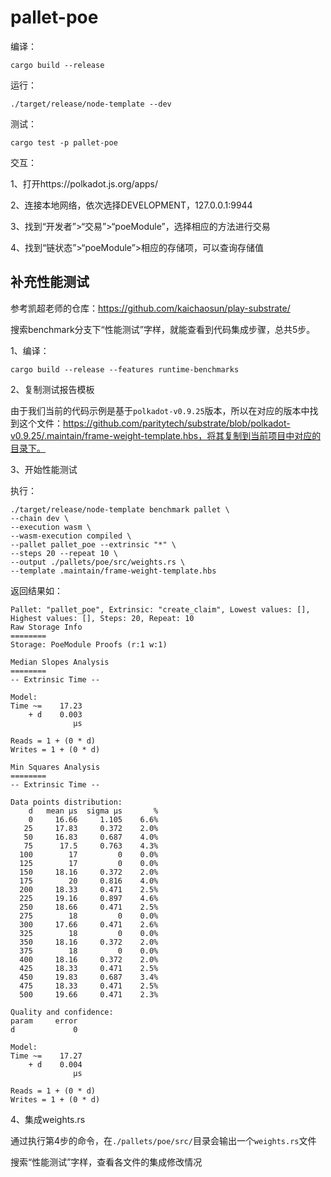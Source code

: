 # pallet-poe

编译：
```
cargo build --release
```

运行：

```
./target/release/node-template --dev
```

测试：
```
cargo test -p pallet-poe
```

交互：

1、打开https://polkadot.js.org/apps/  

2、连接本地网络，依次选择DEVELOPMENT，127.0.0.1:9944

3、找到“开发者”>“交易”>“poeModule”，选择相应的方法进行交易

4、找到“链状态”>“poeModule”>相应的存储项，可以查询存储值

## 补充性能测试

参考凯超老师的仓库：https://github.com/kaichaosun/play-substrate/

搜索benchmark分支下“性能测试”字样，就能查看到代码集成步骤，总共5步。

1、编译：
```
cargo build --release --features runtime-benchmarks
```

2、复制测试报告模板

由于我们当前的代码示例是基于`polkadot-v0.9.25`版本，所以在对应的版本中找到这个文件：https://github.com/paritytech/substrate/blob/polkadot-v0.9.25/.maintain/frame-weight-template.hbs，将其复制到当前项目中对应的目录下。

3、开始性能测试

执行：
```
./target/release/node-template benchmark pallet \
--chain dev \
--execution wasm \
--wasm-execution compiled \
--pallet pallet_poe --extrinsic "*" \
--steps 20 --repeat 10 \
--output ./pallets/poe/src/weights.rs \
--template .maintain/frame-weight-template.hbs
```

返回结果如：

```
Pallet: "pallet_poe", Extrinsic: "create_claim", Lowest values: [], Highest values: [], Steps: 20, Repeat: 10
Raw Storage Info
========
Storage: PoeModule Proofs (r:1 w:1)

Median Slopes Analysis
========
-- Extrinsic Time --

Model:
Time ~=    17.23
    + d    0.003
              µs

Reads = 1 + (0 * d)
Writes = 1 + (0 * d)

Min Squares Analysis
========
-- Extrinsic Time --

Data points distribution:
    d   mean µs  sigma µs       %
    0     16.66     1.105    6.6%
   25     17.83     0.372    2.0%
   50     16.83     0.687    4.0%
   75      17.5     0.763    4.3%
  100        17         0    0.0%
  125        17         0    0.0%
  150     18.16     0.372    2.0%
  175        20     0.816    4.0%
  200     18.33     0.471    2.5%
  225     19.16     0.897    4.6%
  250     18.66     0.471    2.5%
  275        18         0    0.0%
  300     17.66     0.471    2.6%
  325        18         0    0.0%
  350     18.16     0.372    2.0%
  375        18         0    0.0%
  400     18.16     0.372    2.0%
  425     18.33     0.471    2.5%
  450     19.83     0.687    3.4%
  475     18.33     0.471    2.5%
  500     19.66     0.471    2.3%

Quality and confidence:
param     error
d             0

Model:
Time ~=    17.27
    + d    0.004
              µs

Reads = 1 + (0 * d)
Writes = 1 + (0 * d)
```

4、集成weights.rs

通过执行第4步的命令，在`./pallets/poe/src/`目录会输出一个`weights.rs`文件

搜索“性能测试”字样，查看各文件的集成修改情况

